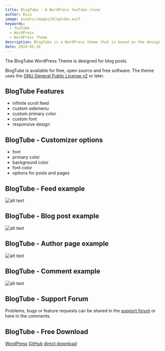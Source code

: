 ```yaml
---
title: BlogTube - A WordPress YouTube clone
author: Rico
image: assets/images/blogtube.avif
keywords:
  - YouTube
  - WordPress
  - WordPress Theme
description: BlogTube is a WordPress theme that is based on the design scheme of YouTube
date: 2024-05-18
---
```


The BlogTube WordPress Theme is designed for blog posts.

BlogTube is available for free, open source and free software. The theme uses the [GNU General Public License v2](http://www.gnu.org/licenses/gpl-2.0.html) or later.

## BlogTube Features

- infinite scroll feed
- custom sidemenu
- custom primary color
- custom font
- responsive design

## BlogTube - Customizer options

- font
- primary color
- background color
- font color
- options for posts and pages

## BlogTube - Feed example

![alt text](assets/images/blogtube-feed.avif "feed example")

## BlogTube - Blog post example

![alt text](assets/images/blogtube-post-screenshot.avif "blog post example")

## BlogTube - Author page example

![alt text](assets/images/blogtube-author-page.avif "author page example")

## BlogTube - Comment example

![alt text](assets/images/blogtube-comment.avif "comment example")

## BlogTube - Support Forum

Problems, bugs or feature requests can be shared in the [support forum](https://wordpress.org/support/theme/blogtube/) or here in the comments.

## BlogTube - Free Download

<a class="linkButton" title="download from WordPress" href="https://wordpress.org/themes/blogtube" target="_blank">WordPress</a>
<a class="linkButton" title="view on GitHub" href="https://github.com/KopfdesDaemons/blogtube" target="_blank">GitHub</a>
<a class="linkButton" title="direct download" href="https://github.com/KopfdesDaemons/blogtube/archive/refs/heads/main.zip">direct download</a>

